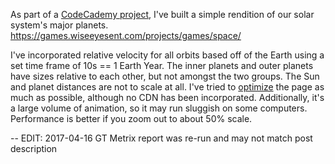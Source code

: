 <html><body><p>As part of a <a title="CodeCademy Solar System" href="https://www.codecademy.com/scriptNinja52950/codebits/C9whhT" target="_blank">CodeCademy project</a>, I've built a simple rendition of our solar system's major planets.
<a title="Space by WEE" href="https://games.wiseeyesent.com/projects/games/space/" target="_blank">https://games.wiseeyesent.com/projects/games/space/</a>

I've incorporated relative velocity for all orbits based off of the Earth using a set time frame of 10s == 1 Earth Year. The inner planets and outer planets have sizes relative to each other, but not amongst the two groups. The Sun and planet distances are not to scale at all. I've tried to <a title="GTMetrix Optimization Report" href="/GTmetrix-report-www.wiseeyesent.com-20170414T200205.pdf" target="_blank">optimize</a> the page as much as possible, although no CDN has been incorporated. Additionally, it's a large volume of animation, so it may run sluggish on some computers. Performance is better if you zoom out to about 50% scale.</p></body></html>

-- EDIT: 2017-04-16 GT Metrix report was re-run and may not match post description
